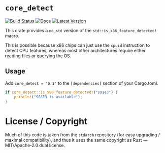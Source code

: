 # `core_detect`

[![Build Status](https://github.com/thomcc/core_detect/workflows/CI/badge.svg)](https://github.com/thomcc/core_detect/actions)
[![Docs](https://docs.rs/core_detect/badge.svg)](https://docs.rs/core_detect)
[![Latest Version](https://img.shields.io/crates/v/core_detect.svg)](https://crates.io/crates/core_detect)

This crate provides a `no_std` version of the `std::is_x86_feature_detected!` macro.

This is possible because x86 chips can just use the `cpuid` instruction to detect CPU features, whereas most other architectures require either reading files or querying the OS.

## Usage

Add `core_detect = "0.1"` to the `[dependencies]` section of your Cargo.toml.

```rust
if core_detect::is_x86_feature_detected!("ssse3") {
    println!("SSSE3 is available");
}
```

# License / Copyright

Much of this code is taken from the `stdarch` repository (for easy upgrading / maximal compatibility), and thus it uses the same copyright as Rust — MIT/Apache-2.0 dual license.
